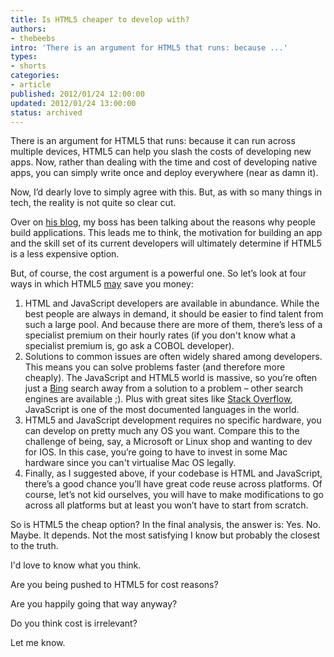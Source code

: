```yaml
---
title: Is HTML5 cheaper to develop with?
authors:
- thebeebs
intro: 'There is an argument for HTML5 that runs: because ...'
types:
- shorts
categories:
- article
published: 2012/01/24 12:00:00
updated: 2012/01/24 13:00:00
status: archived
---
```


There is an argument for HTML5 that runs: because it can run across multiple devices, HTML5 can help you slash the costs of developing new apps. Now, rather than dealing with the time and cost of developing native apps, you can simply write once and deploy everywhere (near as damn it).<p>Now, I&rsquo;d dearly love to simply agree with this. But, as with so many things in tech, the reality is not quite so clear cut.

Over on [his blog](http://mmitii.wordpress.com/2012/01/09/types-of-app-business-models/), my boss has been talking about the reasons why people build applications. This leads me to think, the motivation for building an app and the skill set of its current developers will ultimately determine if HTML5 is a less expensive option.

But, of course, the cost argument is a powerful one. So let&rsquo;s look at four ways in which HTML5 <u>may</u> save you money:

1.  HTML and JavaScript developers are available in abundance. While the best people are always in demand, it should be easier to find talent from such a large pool. And because there are more of them, there&rsquo;s less of a specialist premium on their hourly rates (if you don't know what a specialist premium is, go ask a COBOL developer).
2.  Solutions to common issues are often widely shared among developers. This means you can solve problems faster (and therefore more cheaply). The JavaScript and HTML5 world is massive, so you&rsquo;re often just a [Bing](http://www.bing.com/?cc=gb) search away from a solution to a problem &ndash; other search engines are available ;). Plus with great sites like [Stack Overflow](http://stackoverflow.com/), JavaScript is one of the most documented languages in the world.
3.  HTML5 and JavaScript development requires no specific hardware, you can develop on pretty much any OS you want. Compare this to the challenge of being, say, a Microsoft or Linux shop and wanting to dev for IOS. In this case, you&rsquo;re going to have to invest in some Mac hardware since you can't virtualise Mac OS legally.
4.  Finally, as I suggested above, if your codebase is HTML and JavaScript, there&rsquo;s a good chance you&rsquo;ll have great code reuse across platforms. Of course, let&rsquo;s not kid ourselves, you will have to make modifications to go across all platforms but at least you won&rsquo;t have to start from scratch.

So is HTML5 the cheap option? In the final analysis, the answer is: Yes. No. Maybe. It depends. Not the most satisfying I know but probably the closest to the truth.

I'd love to know what you think. 

Are you being pushed to HTML5 for cost reasons? 

Are you happily going that way anyway? 

Do you think cost is irrelevant? 

Let me know.
</p>